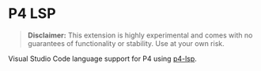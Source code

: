 # P4 LSP

> **Disclaimer:** This extension is highly experimental and comes with no guarantees of functionality or stability. Use at your own risk.

Visual Studio Code language support for P4 using [p4-lsp](https://github.com/ace-design/p4-lsp).
